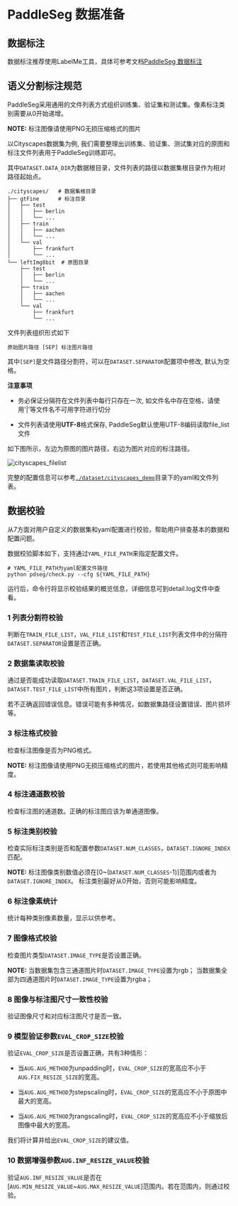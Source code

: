 # PaddleSeg 数据准备

## 数据标注

数据标注推荐使用LabelMe工具，具体可参考文档[PaddleSeg 数据标注](./annotation/README.md)


## 语义分割标注规范

PaddleSeg采用通用的文件列表方式组织训练集、验证集和测试集。像素标注类别需要从0开始递增。

**NOTE:** 标注图像请使用PNG无损压缩格式的图片

以Cityscapes数据集为例, 我们需要整理出训练集、验证集、测试集对应的原图和标注文件列表用于PaddleSeg训练即可。

其中`DATASET.DATA_DIR`为数据根目录，文件列表的路径以数据集根目录作为相对路径起始点。

```
./cityscapes/   # 数据集根目录
├── gtFine      # 标注目录
│   ├── test
│   │   ├── berlin
│   │   └── ...
│   ├── train
│   │   ├── aachen
│   │   └── ...
│   └── val
│       ├── frankfurt
│       └── ...
└── leftImg8bit  # 原图目录
    ├── test
    │   ├── berlin
    │   └── ...
    ├── train
    │   ├── aachen
    │   └── ...
    └── val
        ├── frankfurt
        └── ...
```

文件列表组织形式如下
```
原始图片路径 [SEP] 标注图片路径
```


其中`[SEP]`是文件路径分割符，可以在`DATASET.SEPARATOR`配置项中修改, 默认为空格。

**注意事项**

* 务必保证分隔符在文件列表中每行只存在一次, 如文件名中存在空格，请使用'|'等文件名不可用字符进行切分

* 文件列表请使用**UTF-8**格式保存, PaddleSeg默认使用UTF-8编码读取file_list文件

如下图所示，左边为原图的图片路径，右边为图片对应的标注路径。

![cityscapes_filelist](./imgs/file_list.png)

完整的配置信息可以参考[`./dataset/cityscapes_demo`](../dataset/cityscapes_demo/)目录下的yaml和文件列表。

## 数据校验
从7方面对用户自定义的数据集和yaml配置进行校验，帮助用户排查基本的数据和配置问题。

数据校验脚本如下，支持通过`YAML_FILE_PATH`来指定配置文件。
```
# YAML_FILE_PATH为yaml配置文件路径
python pdseg/check.py --cfg ${YAML_FILE_PATH}
```
运行后，命令行将显示校验结果的概览信息，详细信息可到detail.log文件中查看。

### 1 列表分割符校验
判断在`TRAIN_FILE_LIST`，`VAL_FILE_LIST`和`TEST_FILE_LIST`列表文件中的分隔符`DATASET.SEPARATOR`设置是否正确。
### 2 数据集读取校验
通过是否能成功读取`DATASET.TRAIN_FILE_LIST`，`DATASET.VAL_FILE_LIST`，`DATASET.TEST_FILE_LIST`中所有图片，判断这3项设置是否正确。

若不正确返回错误信息。错误可能有多种情况，如数据集路径设置错误、图片损坏等。

### 3 标注格式校验
检查标注图像是否为PNG格式。

**NOTE:** 标注图像请使用PNG无损压缩格式的图片，若使用其他格式则可能影响精度。

### 4 标注通道数校验
检查标注图的通道数。正确的标注图应该为单通道图像。

### 5 标注类别校验
检查实际标注类别是否和配置参数`DATASET.NUM_CLASSES`，`DATASET.IGNORE_INDEX`匹配。

**NOTE:**
标注图像类别数值必须在[0~(`DATASET.NUM_CLASSES`-1)]范围内或者为`DATASET.IGNORE_INDEX`。
标注类别最好从0开始，否则可能影响精度。

### 6 标注像素统计
统计每种类别像素数量，显示以供参考。

### 7 图像格式校验
检查图片类型`DATASET.IMAGE_TYPE`是否设置正确。

**NOTE:** 当数据集包含三通道图片时`DATASET.IMAGE_TYPE`设置为rgb；
当数据集全部为四通道图片时`DATASET.IMAGE_TYPE`设置为rgba；

### 8 图像与标注图尺寸一致性校验
验证图像尺寸和对应标注图尺寸是否一致。

### 9 模型验证参数`EVAL_CROP_SIZE`校验
验证`EVAL_CROP_SIZE`是否设置正确，共有3种情形：

- 当`AUG.AUG_METHOD`为unpadding时，`EVAL_CROP_SIZE`的宽高应不小于`AUG.FIX_RESIZE_SIZE`的宽高。

- 当`AUG.AUG_METHOD`为stepscaling时，`EVAL_CROP_SIZE`的宽高应不小于原图中最大的宽高。

- 当`AUG.AUG_METHOD`为rangscaling时，`EVAL_CROP_SIZE`的宽高应不小于缩放后图像中最大的宽高。

我们将计算并给出`EVAL_CROP_SIZE`的建议值。

### 10 数据增强参数`AUG.INF_RESIZE_VALUE`校验
验证`AUG.INF_RESIZE_VALUE`是否在[`AUG.MIN_RESIZE_VALUE`~`AUG.MAX_RESIZE_VALUE`]范围内。若在范围内，则通过校验。
